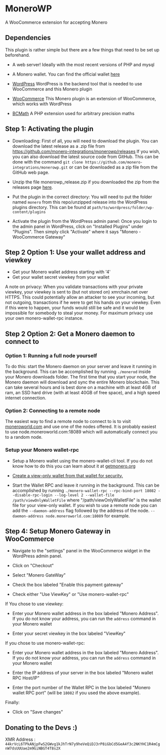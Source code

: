 # MoneroWP
A WooCommerce extension for accepting Monero

## Dependencies
This plugin is rather simple but there are a few things that need to be set up beforehand.

* A web server! Ideally with the most recent versions of PHP and mysql

* A Monero wallet. You can find the official wallet [here](https://getmonero.org/downloads/)

* [WordPress](https://wordpress.org)
WordPress is the backend tool that is needed to use WooCommerce and this Monero plugin

* [WooCommerce](https://woocommerce.com)
This Monero plugin is an extension of WooCommerce, which works with WordPress

* [BCMath](http://php.net/manual/en/book.bc.php)
A PHP extension used for arbitrary precision maths

## Step 1: Activating the plugin
* Downloading: First of all, you will need to download the plugin. You can download the latest release as a .zip file from https://github.com/monero-integrations/monerowp/releases If you wish, you can also download the latest source code from GitHub. This can be done with the command `git clone https://github.com/monero-integrations/monerowp.git` or can be downloaded as a zip file from the GitHub web page.

* Unzip the file monerowp_release.zip if you downloaded the zip from the releases page [here](https://github.com/monero-integrations/monerowp/releases).

* Put the plugin in the correct directory: You will need to put the folder named `monero` from this repo/unzipped release into the WordPress plugins directory. This can be found at `path/to/wordpress/folder/wp-content/plugins`

* Activate the plugin from the WordPress admin panel: Once you login to the admin panel in WordPress, click on "Installed Plugins" under "Plugins". Then simply click "Activate" where it says "Monero - WooCommerce Gateway"

## Step 2 Option 1: Use your wallet address and viewkey

* Get your Monero wallet address starting with '4'
* Get your wallet secret viewkey from your wallet

A note on privacy: When you validate transactions with your private viewkey, your viewkey is sent to (but not stored on) xmrchain.net over HTTPS. This could potentially allow an attacker to see your incoming, but not outgoing, transactions if he were to get his hands on your viewkey. Even if this were to happen, your funds would still be safe and it would be impossible for somebody to steal your money. For maximum privacy use your own monero-wallet-rpc instance.

## Step 2 Option 2: Get a Monero daemon to connect to

### Option 1: Running a full node yourself

To do this: start the Monero daemon on your server and leave it running in the background. This can be accomplished by running `./monerod` inside your Monero downloads folder. The first time that you start your node, the Monero daemon will download and sync the entire Monero blockchain. This can take several hours and is best done on a machine with at least 4GB of ram, an SSD hard drive (with at least 40GB of free space), and a high speed internet connection.

### Option 2: Connecting to a remote node
The easiest way to find a remote node to connect to is to visit [moneroworld.com](https://moneroworld.com/#nodes) and use one of the nodes offered. It is probably easiest to use node.moneroworld.com:18089 which will automatically connect you to a random node.

### Setup your Monero wallet-rpc

* Setup a Monero wallet using the monero-wallet-cli tool. If you do not know how to do this you can learn about it at [getmonero.org](https://getmonero.org/resources/user-guides/monero-wallet-cli.html)

* [Create a view-only wallet from that wallet for security.](https://monero.stackexchange.com/questions/3178/how-to-create-a-view-only-wallet-for-the-gui/4582#4582)

* Start the Wallet RPC and leave it running in the background. This can be accomplished by running `./monero-wallet-rpc --rpc-bind-port 18082 --disable-rpc-login --log-level 2 --wallet-file /path/viewOnlyWalletFile` where "/path/viewOnlyWalletFile" is the wallet file for your view-only wallet. If you wish to use a remote node you can add the `--daemon-address` flag followed by the address of the node. `--daemon-address node.moneroworld.com:18089` for example.

## Step 4: Setup Monero Gateway in WooCommerce

* Navigate to the "settings" panel in the WooCommerce widget in the WordPress admin panel.

* Click on "Checkout"

* Select "Monero GateWay"

* Check the box labeled "Enable this payment gateway"

* Check either "Use ViewKey" or "Use monero-wallet-rpc"

If You chose to use viewkey:

* Enter your Monero wallet address in the box labeled "Monero Address". If you do not know your address, you can run the `address` command in your Monero wallet

* Enter your secret viewkey in the box labeled "ViewKey"

If you chose to use monero-wallet-rpc:

* Enter your Monero wallet address in the box labeled "Monero Address". If you do not know your address, you can run the `address` command in your Monero wallet

* Enter the IP address of your server in the box labeled "Monero wallet RPC Host/IP"

* Enter the port number of the Wallet RPC in the box labeled "Monero wallet RPC port" (will be `18082` if you used the above example).

Finally:

* Click on "Save changes"

## Donating to the Devs :)
XMR Address : `44krVcL6TPkANjpFwS2GWvg1kJhTrN7y9heVeQiDJ3rP8iGbCd5GeA4f3c2NKYHC1R4mCgnW7dsUUUae2m9GiNBGT4T8s2X`
